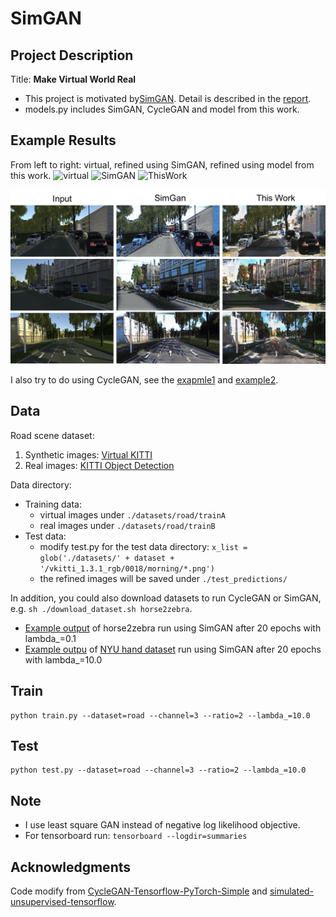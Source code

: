 # SimGAN
## Project Description 
Title: **Make Virtual World Real**
* This project is motivated by[SimGAN](https://arxiv.org/pdf/1612.07828.pdf). 
Detail is described in the [report](./demo/report.pdf).
* models.py includes SimGAN, CycleGAN and model from this work.

## Example Results
From left to right: virtual, refined using SimGAN, refined using model from this work.
<img src="./demo/virtual.gif" alt="virtual" width="285"/> <img src="./demo/SimGAN.gif" alt="SimGAN" width="285"/>  <img src="./demo/ThisWork.gif" alt="ThisWork" width="285"/>

<img src="./demo/RefinedImg.png" alt="sample output"/>

  
    
I also try to do using CycleGAN, see the [exapmle1](./demo/CycleGAN1.jpg) and [example2](./demo/CycleGAN2.jpg).

## Data
Road scene dataset:
1. Synthetic images: [Virtual KITTI](http://www.europe.naverlabs.com/Research/Computer-Vision/Proxy-Virtual-Worlds)
2. Real images: [KITTI Object Detection](http://www.cvlibs.net/datasets/kitti/eval_object.php?obj_benchmark=2d)


Data directory:
* Training data:  
    * virtual images under ```./datasets/road/trainA```
    * real images under ```./datasets/road/trainB```
* Test data:
    * modify test.py for the test data directory: ```x_list = glob('./datasets/' + dataset + '/vkitti_1.3.1_rgb/0018/morning/*.png')```
    * the refined images will be saved under ```./test_predictions/```


In addition, you could also download datasets to run CycleGAN or SimGAN, e.g. ```sh ./download_dataset.sh horse2zebra```.
* [Example output](./demo/horse2zebra.png) of horse2zebra run using SimGAN after 20 epochs with lambda_=0.1
* [Example outpu](./demo/hand.jpg) of [NYU hand dataset](https://cims.nyu.edu/~tompson/NYU_Hand_Pose_Dataset.htm) run using SimGAN after 20 epochs with lambda_=10.0

## Train
```
python train.py --dataset=road --channel=3 --ratio=2 --lambda_=10.0
```

## Test
```
python test.py --dataset=road --channel=3 --ratio=2 --lambda_=10.0
```

## Note
* I use least square GAN instead of negative log likelihood objective.
* For tensorboard run: ```tensorboard --logdir=summaries```

## Acknowledgments
Code modify from [CycleGAN-Tensorflow-PyTorch-Simple](https://github.com/LynnHo/CycleGAN-Tensorflow-PyTorch-Simple) and
 [simulated-unsupervised-tensorflow](https://github.com/carpedm20/simulated-unsupervised-tensorflow).
